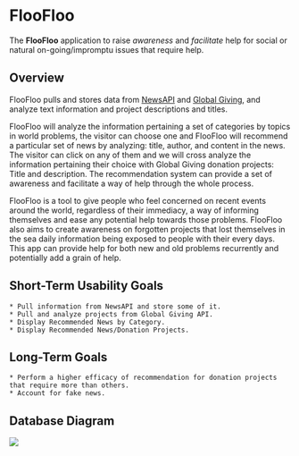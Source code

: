 # FlooFloo

The **FlooFloo** application to raise *awareness* and *facilitate* help for social or natural on-going/impromptu issues that require help.

## Overview
FlooFloo pulls and stores data from [NewsAPI](https://newsapi.org/) and [Global Giving](https://www.globalgiving.org/), and analyze text information and project descriptions and titles.

FlooFloo will analyze the information pertaining a set of categories by topics in world problems, the visitor can choose one and FlooFloo will recommend a particular set of news by analyzing: title, author, and content in the news. The visitor can click on any of them and we will cross analyze the information pertaining their choice with Global Giving donation projects: Title and description. The recommendation system can provide a set of awareness and facilitate a way of help through the whole process.

FlooFloo is a tool to give people who feel concerned on recent events around the world, regardless of their immediacy, a way of informing themselves and ease any potential help towards those problems. FlooFloo also aims to create awareness on forgotten projects that lost themselves in the sea daily information being exposed to people with their every days. This app can provide help for both new and old problems recurrently and potentially add a grain of help.

## Short-Term Usability Goals
    * Pull information from NewsAPI and store some of it.
    * Pull and analyze projects from Global Giving API.
    * Display Recommended News by Category.
    * Display Recommended News/Donation Projects.

## Long-Term Goals
    * Perform a higher efficacy of recommendation for donation projects that require more than others.
    * Account for fake news.

## Database Diagram
![](https://i.imgur.com/m5dyibx.png)
